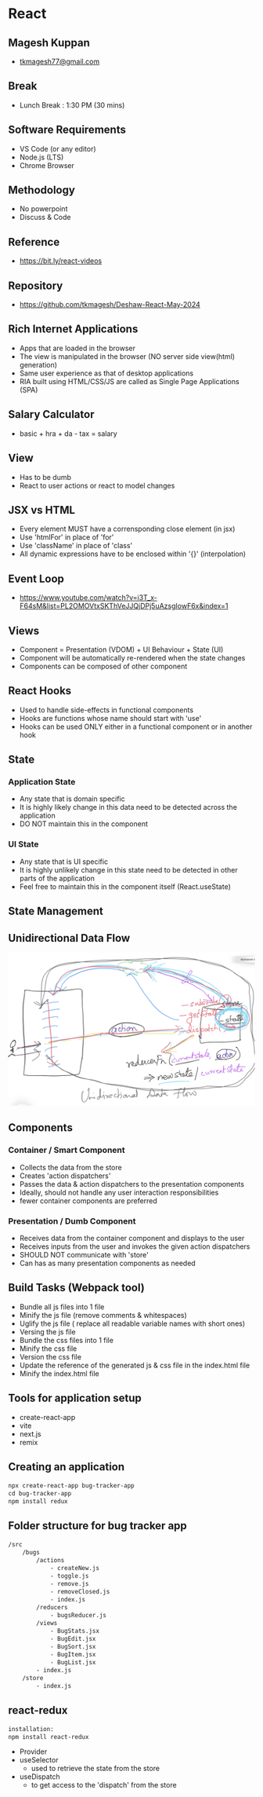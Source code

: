# React

## Magesh Kuppan
- tkmagesh77@gmail.com

## Break
- Lunch Break : 1:30 PM (30 mins)

## Software Requirements
- VS Code (or any editor)
- Node.js (LTS)
- Chrome Browser

## Methodology
- No powerpoint
- Discuss & Code

## Reference
- https://bit.ly/react-videos

## Repository
- https://github.com/tkmagesh/Deshaw-React-May-2024

## Rich Internet Applications
- Apps that are loaded in the browser
- The view is manipulated in the browser (NO server side view(html) generation)
- Same user experience as that of desktop applications
- RIA built using HTML/CSS/JS are called as Single Page Applications (SPA)

## Salary Calculator
- basic + hra + da - tax = salary

## View
- Has to be dumb
- React to user actions or react to model changes

## JSX vs HTML
- Every element MUST have a corrensponding close element (in jsx)
- Use 'htmlFor' in place of 'for'
- Use 'className' in place of 'class'
- All dynamic expressions have to be enclosed within '{}' (interpolation)

## Event Loop
- https://www.youtube.com/watch?v=i3T_x-F64sM&list=PL2OMOVtxSKThVeJJQjDPj5uAzsgIowF6x&index=1

## Views
- Component = Presentation (VDOM) + UI Behaviour + State (UI)
- Component will be automatically re-rendered when the state changes
- Components can be composed of other component

## React Hooks
- Used to handle side-effects in functional components
- Hooks are functions whose name should start with 'use'
- Hooks can be used ONLY either in a functional component or in another hook

## State
### Application State
- Any state that is domain specific
- It is highly likely change in this data need to be detected across the application
- DO NOT maintain this in the component

### UI State
- Any state that is UI specific
- It is highly unlikely change in this state need to be detected in other parts of the application
- Feel free to maintain this in the component itself (React.useState)

## State Management
## Unidirectional Data Flow

![image](./images/udf.png)

## Components
### Container / Smart Component
- Collects the data from the store
- Creates 'action dispatchers'
- Passes the data & action dispatchers to the presentation components
- Ideally, should not handle any user interaction responsibilities
- fewer container components are preferred
### Presentation / Dumb Component
- Receives data from the container component and displays to the user
- Receives inputs from the user and invokes the given action dispatchers
- SHOULD NOT communicate with 'store'
- Can has as many presentation components as needed

## Build Tasks (Webpack tool)
- Bundle all js files into 1 file
- Minify the js file (remove comments & whitespaces)
- Uglify the js file ( replace all readable variable names with short ones)
- Versing the js file
- Bundle the css files into 1 file
- Minify the css file
- Version the css file
- Update the reference of the generated js & css file in the index.html file
- Minify the index.html file

## Tools for application setup
- create-react-app
- vite
- next.js
- remix


## Creating an application
```
npx create-react-app bug-tracker-app
cd bug-tracker-app
npm install redux
```
## Folder structure for bug tracker app
```
/src
    /bugs
        /actions
            - createNew.js
            - toggle.js
            - remove.js
            - removeClosed.js
            - index.js
        /reducers
            - bugsReducer.js
        /views
            - BugStats.jsx
            - BugEdit.jsx
            - BugSort.jsx
            - BugItem.jsx
            - BugList.jsx
        - index.js
    /store
        - index.js
```

## react-redux
```
installation:
npm install react-redux
```
- Provider
- useSelector
    - used to retrieve the state from the store
- useDispatch
    - to get access to the 'dispatch' from the store